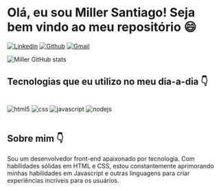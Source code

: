 
#  Olá, eu sou Miller Santiago! Seja bem vindo ao meu repositório 😄

[![Linkedin](https://img.shields.io/badge/LinkedIn-0077B5?style=for-the-badge&logo=linkedin&logoColor=white)](https://www.linkedin.com/in/miller-santiago-799bb3150/)
[![Github](https://img.shields.io/badge/GitHub-100000?style=for-the-badge&logo=github&logoColor=white)](https://github.com/miller110)
[![Gmail](https://img.shields.io/badge/Gmail-D14836?style=for-the-badge&logo=gmail&logoColor=white)](https://mail.google.com/mail/u/0/?tab=rm&ogbl#inbox)

![Miller GitHub stats](https://github-readme-stats.vercel.app/api?username=miller110&show=_icons=true&theme=synthwave)

## Tecnologias que eu utilizo no meu dia-a-dia 👇

<div style="display= inline_block"><br>
<img alt="html5" src="https://img.shields.io/badge/HTML5-E34F26?style=for-the-badge&logo=html5&logoColor=white">
<img alt="css" src="https://img.shields.io/badge/CSS3-1572B6?style=for-the-badge&logo=css3&logoColor=white">
<img alt="javascript" src="https://img.shields.io/badge/JavaScript-F7DF1E?style=for-the-badge&logo=javascript&logoColor=black">
<img alt="nodejs" src="https://img.shields.io/badge/Node.js-43853D?style=for-the-badge&logo=node.js&logoColor=white">
</div><br>

## Sobre mim 👇

Sou um desenvolvedor front-end  apaixonado por tecnologia. Com habilidades sólidas em HTML e CSS, estou constantemente aprimorando minhas habilidades em Javascript e outras linguagens para criar experiências incríveis para os usuários.
